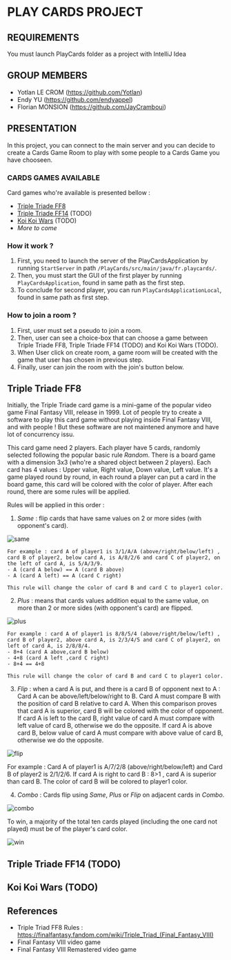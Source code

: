 # PLAY CARDS PROJECT

## REQUIREMENTS

You must launch PlayCards folder as a project with IntelliJ Idea

## GROUP MEMBERS

- Yotlan LE CROM (<https://github.com/Yotlan>)
- Endy YU (<https://github.com/endyappel>)
- Florian MONSION (<https://github.com/JayCramboui>)

## PRESENTATION

In this project, you can connect to the main server and you can decide to create a Cards Game Room to play with some people to a Cards Game you have chooseen. 

### CARDS GAMES AVAILABLE

Card games who're available is presented bellow :
- [Triple Triade FF8](#Triple-Triade-FF8)
- [Triple Triade FF14](#triple-triade-ff14-todo) (TODO)
- [Koi Koi Wars](#koi-koi-wars-todo) (TODO)
- *More to come*

### How it work ? 

1. First, you need to launch the server of the PlayCardsApplication by running `StartServer` in path `/PlayCards/src/main/java/fr.playcards/`.
2. Then, you must start the GUI of the first player by running `PlayCardsApplication`, found in same path as the first step. 
3. To conclude for second player, you can run `PlayCardsApplicationLocal`, found in same path as first step.

### How to join a room ?

1. First, user must set a pseudo to join a room. 
2. Then, user can see a choice-box that can choose a game between Triple Triade FF8, Triple Triade FF14 (TODO) and Koi Koi Wars (TODO).
3. When User click on create room, a game room will be created with the game that user has chosen in previous step.
4. Finally, user can join the room with the join's button below. 

## Triple Triade FF8

Initially, the Triple Triade card game is a mini-game of the popular video game Final Fantasy VIII, release in 1999. Lot of people try to create a software to play this card game without playing inside Final Fantasy VIII, and with people ! But these software are not maintened anymore and have lot of concurrency issu. 

This card game need 2 players. Each player have 5 cards, randomly selected following the popular basic rule *Random*. There is a board game with a dimension 3x3 (who're a shared object between 2 players). Each card has 4 values : Upper value, Right value, Down value, Left value. It's a game played round by round, in each round a player can put a card in the board game, this card will be colored with the color of player. After each round, there are some rules will be applied. 

Rules will be applied in this order : 

1. *Same* : flip cards that have same values on 2 or more sides (with opponent's card).

![same](img/screen_4.png)

    For example : card A of player1 is 3/1/A/A (above/right/below/left) , card B of player2, below card A, is A/8/2/6 and card C of player2, on the left of card A, is 5/A/3/9. 
    - A (card A below) == A (card B above) 
    - A (card A left) == A (card C right)

    This rule will change the color of card B and card C to player1 color.

2. *Plus* : means that cards values addition equal to the same value, on more than 2 or more sides (with opponent's card) are flipped.

![plus](img/screen_5.png)

    For example : card A of player1 is 8/8/5/4 (above/right/below/left) , card B of player2, above card A, is 2/3/4/5 and card C of player2, on left of card A, is 2/8/8/4. 
    - 8+4 (card A above,card B below)
    - 4+8 (card A left ,card C right)
    - 8+4 == 4+8
  
    This rule will change the color of card B and card C to player1 color. 
    
3. *Flip* : when a card A is put, and there is a card B of opponent next to A : Card A can be above/left/below/right to B. Card A must compare B with the position of card B relative to card A. When this comparison proves that card A is superior, card B will be colored with the color of opponent. If card A is left to the card B, right value of card A must compare with left value of card B, otherwise we do the opposite. If card A is above card B, below value of card A must compare with above value of card B, otherwise we do the opposite.

![flip](img/screen_1.png)

   For example : Card A of player1 is A/7/2/8 (above/right/below/left) and Card B of player2 is 2/1/2/6. If card A is right to card B : 8>1 , card A is superior than card B. The color of card B will be colored to player1 color. 

4. *Combo* : Cards flip using *Same*, *Plus* or *Flip* on adjacent cards in *Combo*.

![combo](img/screen_2.png)

To win, a majority of the total ten cards played (including the one card not played) must be of the player's card color.

![win](img/screen_3.png)

## Triple Triade FF14 (TODO)

## Koi Koi Wars (TODO)

## References

- Triple Triad FF8 Rules : https://finalfantasy.fandom.com/wiki/Triple_Triad_(Final_Fantasy_VIII)
- Final Fantasy VIII video game
- Final Fantasy VIII Remastered video game
